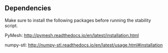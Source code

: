 ## Dependencies

Make sure to install the following packages before running the stability script.

PyMesh: http://pymesh.readthedocs.io/en/latest/installation.html

numpy-stl: http://numpy-stl.readthedocs.io/en/latest/usage.html#installation


